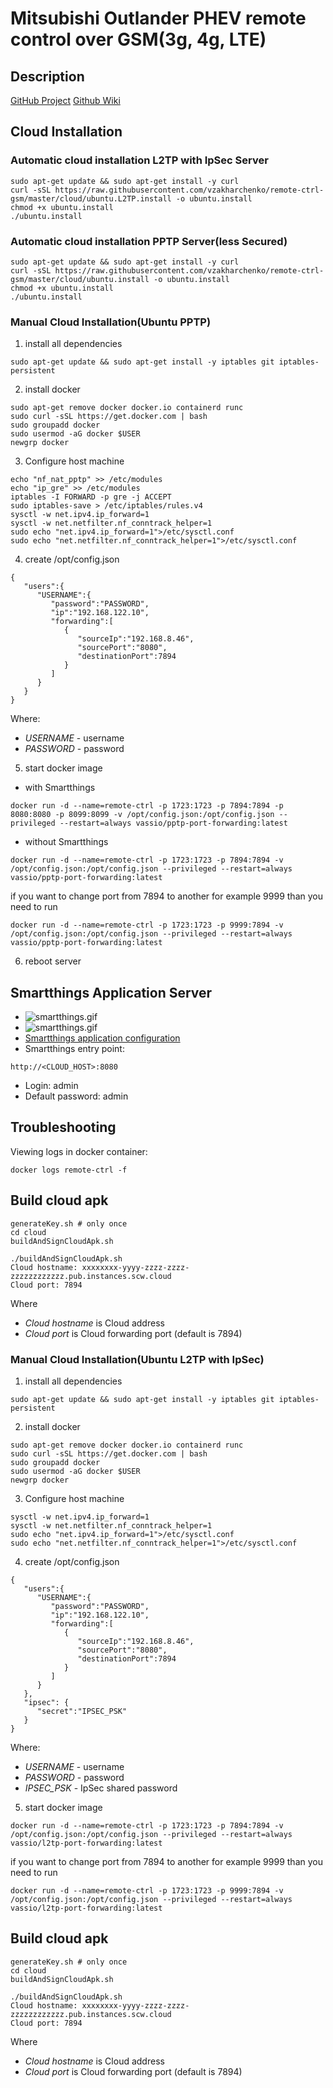 # Mitsubishi Outlander PHEV remote control over GSM(3g, 4g, LTE)

## Description
[GitHub Project](https://github.com/vzakharchenko/remote-ctrl-gsm)
[Github Wiki](https://github.com/vzakharchenko/remote-ctrl-gsm/wiki)

## Cloud Installation
### Automatic cloud installation L2TP with IpSec Server
```
sudo apt-get update && sudo apt-get install -y curl
curl -sSL https://raw.githubusercontent.com/vzakharchenko/remote-ctrl-gsm/master/cloud/ubuntu.L2TP.install -o ubuntu.install
chmod +x ubuntu.install
./ubuntu.install
```
### Automatic cloud installation PPTP Server(less Secured)
```
sudo apt-get update && sudo apt-get install -y curl
curl -sSL https://raw.githubusercontent.com/vzakharchenko/remote-ctrl-gsm/master/cloud/ubuntu.install -o ubuntu.install
chmod +x ubuntu.install
./ubuntu.install
```
### Manual Cloud Installation(Ubuntu PPTP)

1. install all dependencies
```
sudo apt-get update && sudo apt-get install -y iptables git iptables-persistent
```
2. install docker
```
sudo apt-get remove docker docker.io containerd runc
sudo curl -sSL https://get.docker.com | bash
sudo groupadd docker
sudo usermod -aG docker $USER
newgrp docker
```

3. Configure host machine
```
echo "nf_nat_pptp" >> /etc/modules
echo "ip_gre" >> /etc/modules
iptables -I FORWARD -p gre -j ACCEPT
sudo iptables-save > /etc/iptables/rules.v4
sysctl -w net.ipv4.ip_forward=1
sysctl -w net.netfilter.nf_conntrack_helper=1
sudo echo "net.ipv4.ip_forward=1">/etc/sysctl.conf
sudo echo "net.netfilter.nf_conntrack_helper=1">/etc/sysctl.conf
```

4.  create /opt/config.json
   ```
   {
      "users":{
         "USERNAME":{
            "password":"PASSWORD",
            "ip":"192.168.122.10",
            "forwarding":[
               {
                  "sourceIp":"192.168.8.46",
                  "sourcePort":"8080",
                  "destinationPort":7894
               }
            ]
         }
      }
   }
   ```
   Where:
   - *USERNAME* - username
   - *PASSWORD* - password
5. start docker image
- with Smartthings
```
docker run -d --name=remote-ctrl -p 1723:1723 -p 7894:7894 -p 8080:8080 -p 8099:8099 -v /opt/config.json:/opt/config.json --privileged --restart=always vassio/pptp-port-forwarding:latest
```
- without Smartthings
```
docker run -d --name=remote-ctrl -p 1723:1723 -p 7894:7894 -v /opt/config.json:/opt/config.json --privileged --restart=always vassio/pptp-port-forwarding:latest
```
if you want to change port from 7894 to another for example 9999 than you need to run
```
docker run -d --name=remote-ctrl -p 1723:1723 -p 9999:7894 -v /opt/config.json:/opt/config.json --privileged --restart=always vassio/pptp-port-forwarding:latest
```
6. reboot server

## Smartthings Application Server
- ![smartthings.gif](../img/smartthings.gif)
- ![smartthings.gif](../img/smartthings1.gif)
- [Smartthings application configuration](https://github.com/vzakharchenko/smartthings-phevctl)
- Smartthings entry point:
```
http://<CLOUD_HOST>:8080
```
- Login: admin
- Default password: admin

## Troubleshooting
Viewing logs in docker container:
```
docker logs remote-ctrl -f
```

## Build cloud apk
```
generateKey.sh # only once
cd cloud
buildAndSignCloudApk.sh
```
```
./buildAndSignCloudApk.sh
Cloud hostname: xxxxxxxx-yyyy-zzzz-zzzz-zzzzzzzzzzzz.pub.instances.scw.cloud
Cloud port: 7894
```
Where
- *Cloud hostname* is Cloud address
- *Cloud port* is Cloud forwarding port (default is 7894)


### Manual Cloud Installation(Ubuntu L2TP with IpSec)

1. install all dependencies
```
sudo apt-get update && sudo apt-get install -y iptables git iptables-persistent
```
2. install docker
```
sudo apt-get remove docker docker.io containerd runc
sudo curl -sSL https://get.docker.com | bash
sudo groupadd docker
sudo usermod -aG docker $USER
newgrp docker
```

3. Configure host machine
```
sysctl -w net.ipv4.ip_forward=1
sysctl -w net.netfilter.nf_conntrack_helper=1
sudo echo "net.ipv4.ip_forward=1">/etc/sysctl.conf
sudo echo "net.netfilter.nf_conntrack_helper=1">/etc/sysctl.conf
```

4.  create /opt/config.json
   ```
   {
      "users":{
         "USERNAME":{
            "password":"PASSWORD",
            "ip":"192.168.122.10",
            "forwarding":[
               {
                  "sourceIp":"192.168.8.46",
                  "sourcePort":"8080",
                  "destinationPort":7894
               }
            ]
         }
      },
      "ipsec": {
         "secret":"IPSEC_PSK"
      }
   }
   ```
   Where:
- *USERNAME* - username
- *PASSWORD* - password
- *IPSEC_PSK* - IpSec shared password

5. start docker image
```
docker run -d --name=remote-ctrl -p 1723:1723 -p 7894:7894 -v /opt/config.json:/opt/config.json --privileged --restart=always vassio/l2tp-port-forwarding:latest

```
if you want to change port from 7894 to another for example 9999 than you need to run
```
docker run -d --name=remote-ctrl -p 1723:1723 -p 9999:7894 -v /opt/config.json:/opt/config.json --privileged --restart=always vassio/l2tp-port-forwarding:latest
```

## Build cloud apk
```
generateKey.sh # only once
cd cloud
buildAndSignCloudApk.sh
```
```
./buildAndSignCloudApk.sh
Cloud hostname: xxxxxxxx-yyyy-zzzz-zzzz-zzzzzzzzzzzz.pub.instances.scw.cloud
Cloud port: 7894
```
Where
- *Cloud hostname* is Cloud address
- *Cloud port* is Cloud forwarding port (default is 7894)


